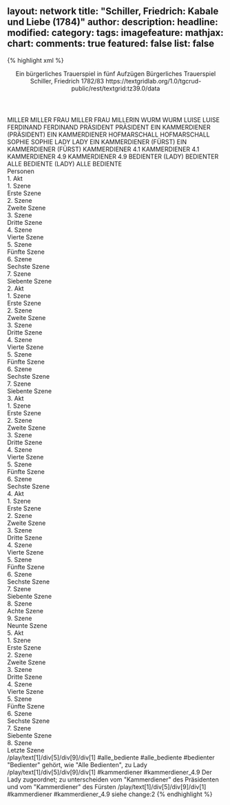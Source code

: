 layout: network
title: "Schiller, Friedrich: Kabale und Liebe (1784)"
author:
description:
headline:
modified:
category:
tags:
imagefeature:
mathjax:
chart:
comments: true
featured: false
list: false
---
{% highlight xml %}
<?xml-model href="https://raw.githubusercontent.com/DLiNa/project/master/rules/lina.rnc"?><?xml-model href="https://raw.githubusercontent.com/DLiNa/project/master/rules/lina.sch"?>
<play xmlns="http://lina.digital">
  <header>
    <title>Kabale und Liebe</title>
    <subtitle>Ein bürgerliches Trauerspiel in fünf Aufzügen</subtitle>
    <genretitle>Bürgerliches Trauerspiel</genretitle>
    <author>Schiller, Friedrich</author>
    <date type="print" when="1784"/>
    <date type="premiere" when="1784"/>
    <date type="written" when="1783">1782/83</date>
    <source>https://textgridlab.org/1.0/tgcrud-public/rest/textgrid:tz39.0/data</source>
  </header>
  <personae>
    <character>
      <name>MILLER</name>
      <alias xml:id="miller">
        <name>MILLER</name>
      </alias>
    </character>
    <character>
      <name>FRAU MILLER</name>
      <alias xml:id="frau">
        <name>FRAU</name>
      </alias>
      <alias xml:id="millerin">
        <name>MILLERIN</name>
      </alias>
    </character>
    <character>
      <name>WURM</name>
      <alias xml:id="wurm">
        <name>WURM</name>
      </alias>
    </character>
    <character>
      <name>LUISE</name>
      <alias xml:id="luise">
        <name>LUISE</name>
      </alias>
    </character>
    <character>
      <name>FERDINAND</name>
      <alias xml:id="ferdinand">
        <name>FERDINAND</name>
      </alias>
    </character>
    <character>
      <name>PRÄSIDENT</name>
      <alias xml:id="präsident">
        <name>PRÄSIDENT</name>
      </alias>
    </character>
    <character>
      <name>EIN KAMMERDIENER (PRÄSIDENT)</name>
      <alias xml:id="ein_kammerdiener_präsident">
        <name>EIN KAMMERDIENER</name>
      </alias>
    </character>
    <character>
      <name>HOFMARSCHALL</name>
      <alias xml:id="hofmarschall">
        <name>HOFMARSCHALL</name>
      </alias>
    </character>
    <character>
      <name>SOPHIE</name>
      <alias xml:id="sophie">
        <name>SOPHIE</name>
      </alias>
    </character>
    <character>
      <name>LADY</name>
      <alias xml:id="lady">
        <name>LADY</name>
      </alias>
    </character>
    <character>
      <name>EIN KAMMERDIENER (FÜRST)</name>
      <alias xml:id="kammerdiener_fürst">
        <name>EIN KAMMERDIENER (FÜRST)</name>
      </alias>
    </character>
    <character>
      <name>KAMMERDIENER 4.1</name>
      <alias xml:id="kammerdiener_4.1">
        <name>KAMMERDIENER 4.1</name>
      </alias>
    </character>
    <character>
      <name>KAMMERDIENER 4.9</name>
      <alias xml:id="kammerdiener_4.6-9">
        <name>KAMMERDIENER 4.9</name>
      </alias>
    </character>
    <character>
      <name>BEDIENTER (LADY)</name>
      <alias xml:id="bedienter">
        <name>BEDIENTER</name>
      </alias>
    </character>
    <character>
      <name>ALLE BEDIENTE (LADY)</name>
      <alias xml:id="alle_bediente">
        <name>ALLE BEDIENTE</name>
      </alias>
    </character>
  </personae>
  <text>
    <div>
      <head>Personen</head>
    </div>
    <div>
      <head>1. Akt</head>
      <div>
        <head>1. Szene</head>
        <div>
          <head>Erste Szene</head>
          <sp who="#miller">
            <amount n="8" unit="speech_acts"/>
            <amount n="816" unit="words"/>
            <amount n="4465" unit="chars"/>
          </sp>
          <sp who="#frau">
            <amount n="7" unit="speech_acts"/>
            <amount n="166" unit="words"/>
            <amount n="3" unit="lines"/>
            <amount n="868" unit="chars"/>
          </sp>
        </div>
      </div>
      <div>
        <head>2. Szene</head>
        <div>
          <head>Zweite Szene</head>
          <sp who="#frau">
            <amount n="13" unit="speech_acts"/>
            <amount n="245" unit="words"/>
            <amount n="7" unit="lines"/>
            <amount n="1288" unit="chars"/>
          </sp>
          <sp who="#wurm">
            <amount n="9" unit="speech_acts"/>
            <amount n="192" unit="words"/>
            <amount n="5" unit="lines"/>
            <amount n="1096" unit="chars"/>
          </sp>
          <sp who="#miller">
            <amount n="11" unit="speech_acts"/>
            <amount n="754" unit="words"/>
            <amount n="5" unit="lines"/>
            <amount n="4029" unit="chars"/>
          </sp>
        </div>
      </div>
      <div>
        <head>3. Szene</head>
        <div>
          <head>Dritte Szene</head>
          <sp who="#luise">
            <amount n="8" unit="speech_acts"/>
            <amount n="548" unit="words"/>
            <amount n="3" unit="lines"/>
            <amount n="2825" unit="chars"/>
          </sp>
          <sp who="#miller">
            <amount n="5" unit="speech_acts"/>
            <amount n="104" unit="words"/>
            <amount n="3" unit="lines"/>
            <amount n="507" unit="chars"/>
          </sp>
          <sp who="#frau">
            <amount n="3" unit="speech_acts"/>
            <amount n="40" unit="words"/>
            <amount n="2" unit="lines"/>
            <amount n="197" unit="chars"/>
          </sp>
        </div>
      </div>
      <div>
        <head>4. Szene</head>
        <div>
          <head>Vierte Szene</head>
          <sp who="#ferdinand">
            <amount n="7" unit="speech_acts"/>
            <amount n="481" unit="words"/>
            <amount n="2" unit="lines"/>
            <amount n="2585" unit="chars"/>
          </sp>
          <sp who="#luise">
            <amount n="7" unit="speech_acts"/>
            <amount n="208" unit="words"/>
            <amount n="3" unit="lines"/>
            <amount n="1057" unit="chars"/>
          </sp>
        </div>
      </div>
      <div>
        <head>5. Szene</head>
        <div>
          <head>Fünfte Szene</head>
          <sp who="#präsident">
            <amount n="15" unit="speech_acts"/>
            <amount n="662" unit="words"/>
            <amount n="9" unit="lines"/>
            <amount n="3629" unit="chars"/>
          </sp>
          <sp who="#wurm">
            <amount n="13" unit="speech_acts"/>
            <amount n="284" unit="words"/>
            <amount n="8" unit="lines"/>
            <amount n="1577" unit="chars"/>
          </sp>
          <sp who="#ein_kammerdiener_präsident">
            <amount n="1" unit="speech_acts"/>
            <amount n="4" unit="words"/>
            <amount n="1" unit="lines"/>
            <amount n="23" unit="chars"/>
          </sp>
        </div>
      </div>
      <div>
        <head>6. Szene</head>
        <div>
          <head>Sechste Szene</head>
          <sp who="#hofmarschall">
            <amount n="8" unit="speech_acts"/>
            <amount n="269" unit="words"/>
            <amount n="5" unit="lines"/>
            <amount n="1415" unit="chars"/>
          </sp>
          <sp who="#präsident">
            <amount n="8" unit="speech_acts"/>
            <amount n="154" unit="words"/>
            <amount n="4" unit="lines"/>
            <amount n="883" unit="chars"/>
          </sp>
        </div>
      </div>
      <div>
        <head>7. Szene</head>
        <div>
          <head>Siebente Szene</head>
          <sp who="#ferdinand">
            <amount n="20" unit="speech_acts"/>
            <amount n="594" unit="words"/>
            <amount n="9" unit="lines"/>
            <amount n="3387" unit="chars"/>
          </sp>
          <sp who="#präsident">
            <amount n="19" unit="speech_acts"/>
            <amount n="853" unit="words"/>
            <amount n="5" unit="lines"/>
            <amount n="4634" unit="chars"/>
          </sp>
        </div>
      </div>
    </div>
    <div>
      <head>2. Akt</head>
      <div>
        <head>1. Szene</head>
        <div>
          <head>Erste Szene</head>
          <sp who="#sophie">
            <amount n="10" unit="speech_acts"/>
            <amount n="148" unit="words"/>
            <amount n="8" unit="lines"/>
            <amount n="801" unit="chars"/>
          </sp>
          <sp who="#lady">
            <amount n="10" unit="speech_acts"/>
            <amount n="876" unit="words"/>
            <amount n="4655" unit="chars"/>
          </sp>
        </div>
      </div>
      <div>
        <head>2. Szene</head>
        <div>
          <head>Zweite Szene</head>
          <sp who="#kammerdiener_fürst">
            <amount n="8" unit="speech_acts"/>
            <amount n="288" unit="words"/>
            <amount n="4" unit="lines"/>
            <amount n="1638" unit="chars"/>
          </sp>
          <sp who="#lady">
            <amount n="13" unit="speech_acts"/>
            <amount n="420" unit="words"/>
            <amount n="4" unit="lines"/>
            <amount n="2310" unit="chars"/>
          </sp>
          <sp who="#sophie">
            <amount n="6" unit="speech_acts"/>
            <amount n="78" unit="words"/>
            <amount n="4" unit="lines"/>
            <amount n="451" unit="chars"/>
          </sp>
          <sp who="#bedienter">
            <amount n="3" unit="speech_acts"/>
            <amount n="13" unit="words"/>
            <amount n="3" unit="lines"/>
            <amount n="72" unit="chars"/>
          </sp>
        </div>
      </div>
      <div>
        <head>3. Szene</head>
        <div>
          <head>Dritte Szene</head>
          <sp who="#ferdinand">
            <amount n="26" unit="speech_acts"/>
            <amount n="883" unit="words"/>
            <amount n="15" unit="lines"/>
            <amount n="4863" unit="chars"/>
          </sp>
          <sp who="#lady">
            <amount n="26" unit="speech_acts"/>
            <amount n="1341" unit="words"/>
            <amount n="16" unit="lines"/>
            <amount n="7782" unit="chars"/>
          </sp>
        </div>
      </div>
      <div>
        <head>4. Szene</head>
        <div>
          <head>Vierte Szene</head>
          <sp who="#miller">
            <amount n="9" unit="speech_acts"/>
            <amount n="353" unit="words"/>
            <amount n="1" unit="lines"/>
            <amount n="1901" unit="chars"/>
          </sp>
          <sp who="#luise">
            <amount n="4" unit="speech_acts"/>
            <amount n="20" unit="words"/>
            <amount n="4" unit="lines"/>
            <amount n="106" unit="chars"/>
          </sp>
          <sp who="#millerin">
            <amount n="1" unit="speech_acts"/>
            <amount n="6" unit="words"/>
            <amount n="1" unit="lines"/>
            <amount n="30" unit="chars"/>
          </sp>
          <sp who="#frau">
            <amount n="4" unit="speech_acts"/>
            <amount n="75" unit="words"/>
            <amount n="2" unit="lines"/>
            <amount n="420" unit="chars"/>
          </sp>
        </div>
      </div>
      <div>
        <head>5. Szene</head>
        <div>
          <head>Fünfte Szene</head>
          <sp who="#ferdinand">
            <amount n="9" unit="speech_acts"/>
            <amount n="385" unit="words"/>
            <amount n="3" unit="lines"/>
            <amount n="2109" unit="chars"/>
          </sp>
          <sp who="#luise">
            <amount n="7" unit="speech_acts"/>
            <amount n="159" unit="words"/>
            <amount n="5" unit="lines"/>
            <amount n="831" unit="chars"/>
          </sp>
          <sp who="#frau">
            <amount n="3" unit="speech_acts"/>
            <amount n="53" unit="words"/>
            <amount n="1" unit="lines"/>
            <amount n="279" unit="chars"/>
          </sp>
          <sp who="#miller">
            <amount n="3" unit="speech_acts"/>
            <amount n="125" unit="words"/>
            <amount n="1" unit="lines"/>
            <amount n="649" unit="chars"/>
          </sp>
        </div>
      </div>
      <div>
        <head>6. Szene</head>
        <div>
          <head>Sechste Szene</head>
          <sp who="#präsident">
            <amount n="16" unit="speech_acts"/>
            <amount n="330" unit="words"/>
            <amount n="12" unit="lines"/>
            <amount n="1954" unit="chars"/>
          </sp>
          <sp who="#ferdinand">
            <amount n="12" unit="speech_acts"/>
            <amount n="149" unit="words"/>
            <amount n="9" unit="lines"/>
            <amount n="843" unit="chars"/>
          </sp>
          <sp who="#miller">
            <amount n="6" unit="speech_acts"/>
            <amount n="171" unit="words"/>
            <amount n="2" unit="lines"/>
            <amount n="927" unit="chars"/>
          </sp>
          <sp who="#frau">
            <amount n="3" unit="speech_acts"/>
            <amount n="35" unit="words"/>
            <amount n="2" unit="lines"/>
            <amount n="185" unit="chars"/>
          </sp>
          <sp who="#luise">
            <amount n="6" unit="speech_acts"/>
            <amount n="37" unit="words"/>
            <amount n="6" unit="lines"/>
            <amount n="214" unit="chars"/>
          </sp>
        </div>
      </div>
      <div>
        <head>7. Szene</head>
        <div>
          <head>Siebente Szene</head>
          <sp who="#ferdinand">
            <amount n="9" unit="speech_acts"/>
            <amount n="221" unit="words"/>
            <amount n="3" unit="lines"/>
            <amount n="1385" unit="chars"/>
          </sp>
          <sp who="#präsident">
            <amount n="10" unit="speech_acts"/>
            <amount n="144" unit="words"/>
            <amount n="6" unit="lines"/>
            <amount n="772" unit="chars"/>
          </sp>
          <sp who="#frau">
            <amount n="1" unit="speech_acts"/>
            <amount n="5" unit="words"/>
            <amount n="1" unit="lines"/>
            <amount n="48" unit="chars"/>
          </sp>
          <sp who="#miller">
            <amount n="1" unit="speech_acts"/>
            <amount n="19" unit="words"/>
            <amount n="1" unit="lines"/>
            <amount n="99" unit="chars"/>
          </sp>
        </div>
      </div>
    </div>
    <div>
      <head>3. Akt</head>
      <div>
        <head>1. Szene</head>
        <div>
          <head>Erste Szene</head>
          <sp who="#präsident">
            <amount n="22" unit="speech_acts"/>
            <amount n="370" unit="words"/>
            <amount n="14" unit="lines"/>
            <amount n="2088" unit="chars"/>
          </sp>
          <sp who="#wurm">
            <amount n="19" unit="speech_acts"/>
            <amount n="1041" unit="words"/>
            <amount n="5" unit="lines"/>
            <amount n="6220" unit="chars"/>
          </sp>
          <sp who="#ein_kammerdiener_präsident">
            <amount n="3" unit="speech_acts"/>
            <amount n="17" unit="words"/>
            <amount n="3" unit="lines"/>
            <amount n="100" unit="chars"/>
          </sp>
        </div>
      </div>
      <div>
        <head>2. Szene</head>
        <div>
          <head>Zweite Szene</head>
          <sp who="#hofmarschall">
            <amount n="30" unit="speech_acts"/>
            <amount n="637" unit="words"/>
            <amount n="18" unit="lines"/>
            <amount n="3525" unit="chars"/>
          </sp>
          <sp who="#präsident">
            <amount n="29" unit="speech_acts"/>
            <amount n="478" unit="words"/>
            <amount n="19" unit="lines"/>
            <amount n="2780" unit="chars"/>
          </sp>
        </div>
      </div>
      <div>
        <head>3. Szene</head>
        <div>
          <head>Dritte Szene</head>
          <sp who="#wurm">
            <amount n="1" unit="speech_acts"/>
            <amount n="24" unit="words"/>
            <amount n="134" unit="chars"/>
          </sp>
          <sp who="#präsident">
            <amount n="1" unit="speech_acts"/>
            <amount n="43" unit="words"/>
            <amount n="250" unit="chars"/>
          </sp>
        </div>
      </div>
      <div>
        <head>4. Szene</head>
        <div>
          <head>Vierte Szene</head>
          <sp who="#luise">
            <amount n="10" unit="speech_acts"/>
            <amount n="461" unit="words"/>
            <amount n="4" unit="lines"/>
            <amount n="2585" unit="chars"/>
          </sp>
          <sp who="#ferdinand">
            <amount n="10" unit="speech_acts"/>
            <amount n="415" unit="words"/>
            <amount n="5" unit="lines"/>
            <amount n="2313" unit="chars"/>
          </sp>
        </div>
      </div>
      <div>
        <head>5. Szene</head>
        <div>
          <head>Fünfte Szene</head>
        </div>
      </div>
      <div>
        <head>6. Szene</head>
        <div>
          <head>Sechste Szene</head>
          <sp who="#wurm">
            <amount n="51" unit="speech_acts"/>
            <amount n="589" unit="words"/>
            <amount n="42" unit="lines"/>
            <amount n="3106" unit="chars"/>
          </sp>
          <sp who="#luise">
            <amount n="51" unit="speech_acts"/>
            <amount n="1285" unit="words"/>
            <amount n="32" unit="lines"/>
            <amount n="7183" unit="chars"/>
          </sp>
        </div>
      </div>
    </div>
    <div>
      <head>4. Akt</head>
      <div>
        <head>1. Szene</head>
        <div>
          <head>Erste Szene</head>
          <sp who="#ferdinand">
            <amount n="3" unit="speech_acts"/>
            <amount n="27" unit="words"/>
            <amount n="3" unit="lines"/>
            <amount n="147" unit="chars"/>
          </sp>
          <sp who="#kammerdiener_4.1">
            <amount n="2" unit="speech_acts"/>
            <amount n="17" unit="words"/>
            <amount n="2" unit="lines"/>
            <amount n="92" unit="chars"/>
          </sp>
        </div>
      </div>
      <div>
        <head>2. Szene</head>
        <div>
          <head>Zweite Szene</head>
        </div>
      </div>
      <div>
        <head>3. Szene</head>
        <div>
          <head>Dritte Szene</head>
          <sp who="#hofmarschall">
            <amount n="16" unit="speech_acts"/>
            <amount n="161" unit="words"/>
            <amount n="15" unit="lines"/>
            <amount n="870" unit="chars"/>
          </sp>
          <sp who="#ferdinand">
            <amount n="16" unit="speech_acts"/>
            <amount n="752" unit="words"/>
            <amount n="4" unit="lines"/>
            <amount n="4380" unit="chars"/>
          </sp>
        </div>
      </div>
      <div>
        <head>4. Szene</head>
        <div>
          <head>Vierte Szene</head>
        </div>
      </div>
      <div>
        <head>5. Szene</head>
        <div>
          <head>Fünfte Szene</head>
          <sp who="#ferdinand">
            <amount n="8" unit="speech_acts"/>
            <amount n="204" unit="words"/>
            <amount n="2" unit="lines"/>
            <amount n="1086" unit="chars"/>
          </sp>
          <sp who="#präsident">
            <amount n="8" unit="speech_acts"/>
            <amount n="136" unit="words"/>
            <amount n="5" unit="lines"/>
            <amount n="731" unit="chars"/>
          </sp>
        </div>
      </div>
      <div>
        <head>6. Szene</head>
        <div>
          <head>Sechste Szene</head>
          <sp who="#lady">
            <amount n="6" unit="speech_acts"/>
            <amount n="162" unit="words"/>
            <amount n="2" unit="lines"/>
            <amount n="890" unit="chars"/>
          </sp>
          <sp who="#sophie">
            <amount n="4" unit="speech_acts"/>
            <amount n="144" unit="words"/>
            <amount n="1" unit="lines"/>
            <amount n="867" unit="chars"/>
          </sp>
          <sp who="#kammerdiener_4.6-9">
            <amount n="1" unit="speech_acts"/>
            <amount n="3" unit="words"/>
            <amount n="1" unit="lines"/>
            <amount n="18" unit="chars"/>
          </sp>
        </div>
      </div>
      <div>
        <head>7. Szene</head>
        <div>
          <head>Siebente Szene</head>
          <sp who="#luise">
            <amount n="17" unit="speech_acts"/>
            <amount n="1046" unit="words"/>
            <amount n="11" unit="lines"/>
            <amount n="5882" unit="chars"/>
          </sp>
          <sp who="#lady">
            <amount n="16" unit="speech_acts"/>
            <amount n="945" unit="words"/>
            <amount n="2" unit="lines"/>
            <amount n="5299" unit="chars"/>
          </sp>
        </div>
      </div>
      <div>
        <head>8. Szene</head>
        <div>
          <head>Achte Szene</head>
        </div>
      </div>
      <div>
        <head>9. Szene</head>
        <div>
          <head>Neunte Szene</head>
          <sp who="#kammerdiener_4.6-9">
            <amount n="1" unit="speech_acts"/>
            <amount n="11" unit="words"/>
            <amount n="1" unit="lines"/>
            <amount n="71" unit="chars"/>
          </sp>
          <sp who="#lady">
            <amount n="8" unit="speech_acts"/>
            <amount n="450" unit="words"/>
            <amount n="2563" unit="chars"/>
          </sp>
          <sp who="#kammerdiener_4.6-9 #sophie">
            <amount n="1" unit="speech_acts"/>
            <amount n="4" unit="words"/>
            <amount n="1" unit="lines"/>
            <amount n="26" unit="chars"/>
          </sp>
          <sp who="#sophie">
            <amount n="2" unit="speech_acts"/>
            <amount n="58" unit="words"/>
            <amount n="1" unit="lines"/>
            <amount n="303" unit="chars"/>
          </sp>
          <sp who="#hofmarschall">
            <amount n="7" unit="speech_acts"/>
            <amount n="191" unit="words"/>
            <amount n="3" unit="lines"/>
            <amount n="1099" unit="chars"/>
          </sp>
          <sp who="#alle_bediente #bedienter">
            <amount n="1" unit="speech_acts"/>
            <amount n="3" unit="words"/>
            <amount n="1" unit="lines"/>
            <amount n="16" unit="chars"/>
          </sp>
        </div>
      </div>
    </div>
    <div>
      <head>5. Akt</head>
      <div>
        <head>1. Szene</head>
        <div>
          <head>Erste Szene</head>
          <sp who="#miller">
            <amount n="19" unit="speech_acts"/>
            <amount n="1133" unit="words"/>
            <amount n="9" unit="lines"/>
            <amount n="6291" unit="chars"/>
          </sp>
          <sp who="#luise">
            <amount n="18" unit="speech_acts"/>
            <amount n="671" unit="words"/>
            <amount n="4" unit="lines"/>
            <amount n="3686" unit="chars"/>
          </sp>
        </div>
      </div>
      <div>
        <head>2. Szene</head>
        <div>
          <head>Zweite Szene</head>
          <sp who="#luise">
            <amount n="7" unit="speech_acts"/>
            <amount n="72" unit="words"/>
            <amount n="6" unit="lines"/>
            <amount n="361" unit="chars"/>
          </sp>
          <sp who="#miller">
            <amount n="11" unit="speech_acts"/>
            <amount n="228" unit="words"/>
            <amount n="7" unit="lines"/>
            <amount n="1296" unit="chars"/>
          </sp>
          <sp who="#ferdinand">
            <amount n="14" unit="speech_acts"/>
            <amount n="865" unit="words"/>
            <amount n="2" unit="lines"/>
            <amount n="4862" unit="chars"/>
          </sp>
        </div>
      </div>
      <div>
        <head>3. Szene</head>
        <div>
          <head>Dritte Szene</head>
          <sp who="#miller">
            <amount n="5" unit="speech_acts"/>
            <amount n="99" unit="words"/>
            <amount n="2" unit="lines"/>
            <amount n="532" unit="chars"/>
          </sp>
          <sp who="#ferdinand">
            <amount n="5" unit="speech_acts"/>
            <amount n="219" unit="words"/>
            <amount n="1" unit="lines"/>
            <amount n="1201" unit="chars"/>
          </sp>
        </div>
      </div>
      <div>
        <head>4. Szene</head>
        <div>
          <head>Vierte Szene</head>
        </div>
      </div>
      <div>
        <head>5. Szene</head>
        <div>
          <head>Fünfte Szene</head>
          <sp who="#miller">
            <amount n="14" unit="speech_acts"/>
            <amount n="519" unit="words"/>
            <amount n="5" unit="lines"/>
            <amount n="2821" unit="chars"/>
          </sp>
          <sp who="#ferdinand">
            <amount n="14" unit="speech_acts"/>
            <amount n="361" unit="words"/>
            <amount n="5" unit="lines"/>
            <amount n="1925" unit="chars"/>
          </sp>
        </div>
      </div>
      <div>
        <head>6. Szene</head>
        <div>
          <head>Sechste Szene</head>
          <sp who="#luise">
            <amount n="4" unit="speech_acts"/>
            <amount n="33" unit="words"/>
            <amount n="4" unit="lines"/>
            <amount n="168" unit="chars"/>
          </sp>
          <sp who="#ferdinand">
            <amount n="5" unit="speech_acts"/>
            <amount n="181" unit="words"/>
            <amount n="972" unit="chars"/>
          </sp>
          <sp who="#miller">
            <amount n="4" unit="speech_acts"/>
            <amount n="25" unit="words"/>
            <amount n="4" unit="lines"/>
            <amount n="128" unit="chars"/>
          </sp>
        </div>
      </div>
      <div>
        <head>7. Szene</head>
        <div>
          <head>Siebente Szene</head>
          <sp who="#luise">
            <amount n="37" unit="speech_acts"/>
            <amount n="637" unit="words"/>
            <amount n="25" unit="lines"/>
            <amount n="3455" unit="chars"/>
          </sp>
          <sp who="#ferdinand">
            <amount n="35" unit="speech_acts"/>
            <amount n="1228" unit="words"/>
            <amount n="21" unit="lines"/>
            <amount n="6745" unit="chars"/>
          </sp>
        </div>
      </div>
      <div>
        <head>8. Szene</head>
        <div>
          <head>Letzte Szene</head>
          <sp who="#präsident">
            <amount n="9" unit="speech_acts"/>
            <amount n="125" unit="words"/>
            <amount n="7" unit="lines"/>
            <amount n="790" unit="chars"/>
          </sp>
          <sp who="#ferdinand">
            <amount n="8" unit="speech_acts"/>
            <amount n="347" unit="words"/>
            <amount n="3" unit="lines"/>
            <amount n="1874" unit="chars"/>
          </sp>
          <sp who="#miller">
            <amount n="4" unit="speech_acts"/>
            <amount n="49" unit="words"/>
            <amount n="2" unit="lines"/>
            <amount n="269" unit="chars"/>
          </sp>
          <sp who="#wurm">
            <amount n="3" unit="speech_acts"/>
            <amount n="170" unit="words"/>
            <amount n="1" unit="lines"/>
            <amount n="868" unit="chars"/>
          </sp>
        </div>
      </div>
    </div>
  </text>
  <documentation>
    <change n="1" type="expandCollectivePartially" who="peertrilcke">
      <path>/play/text[1]/div[5]/div[9]/div[1]</path>
      <orig>#alle_bediente</orig>
      <corr>#alle_bediente #bedienter</corr>
      <comment>"Bedienter" gehört, wie "Alle Bedienten", zu Lady</comment>
    </change>
    <change n="2" type="other" who="peertrilcke">
      <path>/play/text[1]/div[5]/div[9]/div[1]</path>
      <orig>#kammerdiener</orig>
      <corr>#kammerdiener_4.9</corr>
      <comment>Der Lady zugeordnet; zu unterscheiden vom "Kammerdiener" des Präsidenten und vom "Kammerdiener" des Fürsten</comment>
    </change>
    <change n="3" type="other" who="peertrilcke">
      <path>/play/text[1]/div[5]/div[9]/div[1]</path>
      <orig>#kammerdiener</orig>
      <corr>#kammerdiener_4.9</corr>
      <comment>siehe change:2</comment>
    </change>
  </documentation>
</play>
{% endhighlight %}